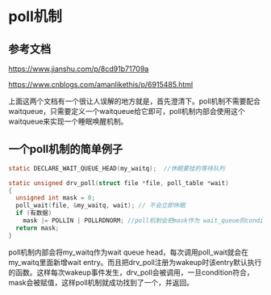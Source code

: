 # poll机制

## 参考文档
https://www.jianshu.com/p/8cd91b71709a

https://www.cnblogs.com/amanlikethis/p/6915485.html

上面这两个文档有一个很让人误解的地方就是，首先澄清下。poll机制不需要配合waitqueue，只需要定义一个waitqueue给它即可，poll机制内部会使用这个waitqueue来实现一个睡眠唤醒机制。

## 一个poll机制的简单例子
```C
static DECLARE_WAIT_QUEUE_HEAD(my_waitq);  //休眠要挂的等待队列

static unsigned drv_poll(struct file *file, poll_table *wait)
{
  unsigned int mask = 0;
  poll_wait(file, &my_waitq, wait); // 不会立即休眠
  if (有数据) 
    mask |= POLLIN | POLLRDNORM; //poll机制会把mask作为 wait_queue的condition，所以，这个 有数据 的判断，就是我们需要设计的。
  return mask;
}
```

poll机制内部会将my_waitq作为wait queue head，每次调用poll_wait就会在my_waitq里面新增wait entry。而且把drv_poll注册为wakeup时该entry默认执行的函数。这样每次wakeup事件发生，drv_poll会被调用，一旦condition符合，mask会被赋值，这样poll机制就成功找到了一个，并返回。

